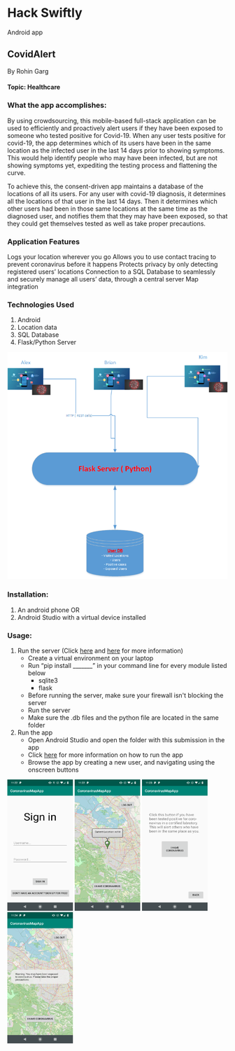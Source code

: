 # Hack Swiftly
Android app



## CovidAlert

By Rohin Garg

#### Topic: Healthcare


### What the app accomplishes:

By using crowdsourcing, this mobile-based full-stack application can be used to efficiently and proactively alert users if they have been exposed to someone who tested positive for Covid-19. 
When any user tests positive for covid-19, the app determines which of its users have been in the same location as the infected user in the last 14 days prior to showing symptoms. This would help identify people who may have been infected, but are not showing symptoms yet, expediting the testing process and flattening the curve.

To achieve this, the consent-driven app maintains a database of the locations of all its users. For any user with covid-19 diagnosis, it determines all the locations of that user in the last 14 days. Then it determines which other users had been in those same locations at the same time as the diagnosed user, and notifies them that they may have been exposed, so that they could get themselves tested as well as take proper precautions. 



### Application Features

Logs your location wherever you go
Allows you to use contact tracing to prevent coronavirus before it happens
Protects privacy by only detecting registered users’ locations
Connection to a SQL Database to seamlessly and securely manage all users’ data, through a central server
Map integration



### Technologies Used
1. Android
2. Location data
3. SQL Database
4. Flask/Python Server


![Technology Diagram](https://github.com/rohin-garg/Apps/blob/master/CoronavirusMapApp/CovidAlertDiagram.png)



### Installation:
1. An android phone OR
2. Android Studio with a virtual device installed

### Usage:
1. Run the server (Click [here](https://flask.palletsprojects.com/en/1.1.x/installation/) and [here](https://flask.palletsprojects.com/en/1.1.x/quickstart/) for more information)
   - Create a virtual environment on your laptop
   - Run “pip install _______” in your command line for every module listed below
     - sqlite3
     - flask
   - Before running the server, make sure your firewall isn't blocking the server
   - Run the server
   - Make sure the .db files and the python file are located in the same folder
2. Run the app
   - Open Android Studio and open the folder with this submission in the app
   - Click [here](https://developer.android.com/training/basics/firstapp/running-app) for more information on how to run the app
   - Browse the app by creating a new user, and navigating using the onscreen buttons
   
<img src="https://github.com/rohin-garg/Apps/blob/master/CoronavirusMapApp/Screenshot_20200417-232220.png" height="300" width="150">

<img src="https://github.com/rohin-garg/Apps/blob/master/CoronavirusMapApp/Screenshot_20200417-232259.png" height="300" width="150">

<img src="https://github.com/rohin-garg/Apps/blob/master/CoronavirusMapApp/Screenshot_20200417-232319.png" height="300" width="150">

<img src="https://github.com/rohin-garg/Apps/blob/master/CoronavirusMapApp/Screenshot_20200417-232411.png" height="300" width="150">
